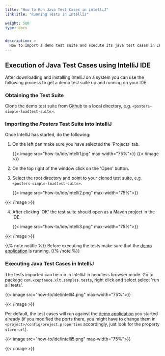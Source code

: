 ```yaml
---
title: "How to Run Java Test Cases in intelliJ"
linkTitle: "Running Tests in IntelliJ"

weight: 500
type: docs


description: >
  How to import a demo test suite and execute its java test cases in IntelliJ.
---
```


## Execution of Java Test Cases using IntelliJ IDE
After downloading and installing IntelliJ on a system you can use the following process to get a demo test suite up and running on your IDE. 

### Obtaining the Test Suite
Clone the demo test suite from <a href="https://github.com/Xceptance/posters-simple-loadtest-suite" target="_blank">Github</a> to a local directory, e.g. `<posters-simple-loadtest-suite>`. 

### Importing the _Posters_ Test Suite into IntelliJ 
Once IntelliJ has started, do the following:
1. On the left pan make sure you have selected the 'Projects' tab. 

    {{< image src="how-to/ide/intelli1.jpg" max-width="75%">}}
{{< /image >}}

2. On the top right of the window click on the 'Open' button.
3. Select the root directory and point to your cloned test suite, e.g. `<posters-simple-loadtest-suite>`.

    {{< image src="how-to/ide/intelli2.png" max-width="75%">}}

{{< /image >}}

4. After clicking 'OK' the test suite should open as a Maven project in the IDE.

    {{< image src="how-to/ide/intelli3.png" max-width="75%">}}

{{< /image >}}



{{% note notitle %}}
Before executing the tests make sure that the [demo application](../../quick-start/20-demo-application/) is running.
{{% /note %}}

### Executing Java Test Cases in IntelliJ
The tests imported can be run in IntelliJ in headless browser mode. Go to package `com.xceptance.xlt.samples.tests`, right click and select select 'run all tests'. 

{{< image src="how-to/ide/intelli4.png" max-width="75%">}}

{{< /image >}}

Per default, the test cases will run against the [demo application](../../quick-start/20-demo-application) you started already (if you modified the ports there, you might have to change them in `<project>/config/project.properties` accordingly, just look for the property `store-url`). 

{{< image src="how-to/ide/intelli5.png" max-width="75%">}}

{{< /image >}}

